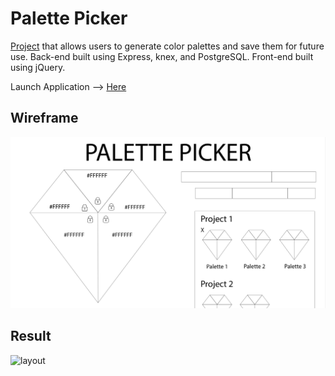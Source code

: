 # Palette Picker

[Project](http://frontend.turing.io/projects/palette-picker.html) that allows users to generate color palettes and save them for future use. Back-end built using Express, knex, and PostgreSQL. Front-end built using jQuery.

Launch Application --> [Here](https://palette-picker-laura-whitaker.herokuapp.com/)

## Wireframe
![wireframe](images/wireframe.png)

## Result
![layout](images/layout.gif)
